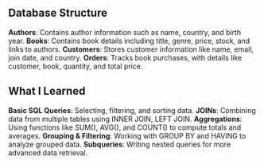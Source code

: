 ## Database Structure

**Authors**: Contains author information such as name, country, and birth year.
**Books**: Contains book details including title, genre, price, stock, and links to authors.
**Customers**: Stores customer information like name, email, join date, and country.
**Orders**: Tracks book purchases, with details like customer, book, quantity, and total price.

## What I Learned

**Basic SQL Queries**: Selecting, filtering, and sorting data.
**JOINs**: Combining data from multiple tables using INNER JOIN, LEFT JOIN.
**Aggregations**: Using functions like SUM(), AVG(), and COUNT() to compute totals and averages.
**Grouping & Filtering**: Working with GROUP BY and HAVING to analyze grouped data.
**Subqueries**: Writing nested queries for more advanced data retrieval.
